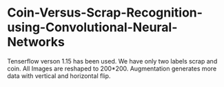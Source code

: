 # Coin-Versus-Scrap-Recognition-using-Convolutional-Neural-Networks
Tenserflow verson 1.15 has been used.
We have only two labels scrap and coin. 
All Images are reshaped to 200*200.
Augmentation generates more data with vertical and horizontal flip.

